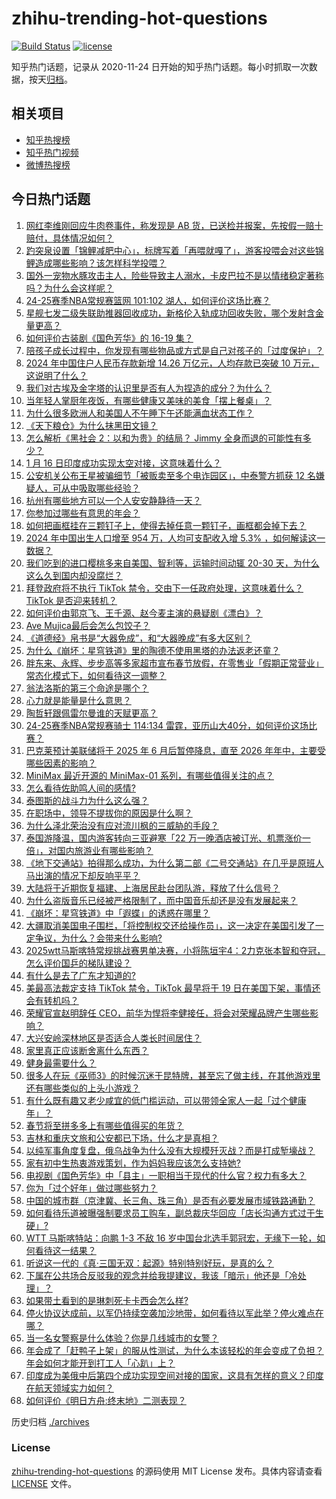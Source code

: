 # zhihu-trending-hot-questions

[![Build Status](https://github.com/justjavac/zhihu-trending-hot-questions/workflows/ci/badge.svg?branch=master)](https://github.com/justjavac/zhihu-trending-hot-questions/actions)
[![license](https://img.shields.io/github/license/justjavac/zhihu-trending-hot-questions)](https://github.com/justjavac/zhihu-trending-hot-questions/blob/master/LICENSE)

知乎热门话题，记录从 2020-11-24
日开始的知乎热门话题。每小时抓取一次数据，按天[归档](./archives)。

## 相关项目

- [知乎热搜榜](https://github.com/justjavac/zhihu-trending-top-search)
- [知乎热门视频](https://github.com/justjavac/zhihu-trending-hot-video)
- [微博热搜榜](https://github.com/justjavac/weibo-trending-hot-search)

## 今日热门话题

<!-- BEGIN -->
<!-- 最后更新时间 Sat Jan 18 2025 15:18:33 GMT+0800 (China Standard Time) -->

1. [网红李维刚回应牛肉卷事件，称发现是 AB 货，已送检并报案，先按假一赔十赔付，具体情况如何？](https://www.zhihu.com/question/9848257718)
1. [趵突泉设置「锦鲤减肥中心」，标牌写着「再喂就嘎了」，游客投喂会对这些锦鲤造成哪些影响？该怎样科学投喂？](https://www.zhihu.com/question/9805219113)
1. [国外一宠物水豚攻击主人，险些导致主人溺水，卡皮巴拉不是以情绪稳定著称吗？为什么会这样呢？](https://www.zhihu.com/question/9678228715)
1. [24-25赛季NBA常规赛篮网 101:102 湖人，如何评价这场比赛？](https://www.zhihu.com/question/9907515606)
1. [星舰七发二级失联助推器回收成功，新格伦入轨成功回收失败，哪个发射含金量更高？](https://www.zhihu.com/question/9802030740)
1. [如何评价古装剧《国色芳华》的 16-19 集？](https://www.zhihu.com/question/9681406322)
1. [陪孩子成长过程中，你发现有哪些物品或方式是自己对孩子的「过度保护」？](https://www.zhihu.com/question/9461239270)
1. [2024 年中国住户人民币存款新增 14.26 万亿元，人均存款已突破 10 万元，这说明了什么？](https://www.zhihu.com/question/9809145968)
1. [我们对古埃及金字塔的认识里是否有人为捏造的成分？为什么？](https://www.zhihu.com/question/57624207)
1. [当年轻人掌厨年夜饭，有哪些健康又美味的美食「摆上餐桌」？](https://www.zhihu.com/question/7740551733)
1. [为什么很多欧洲人和美国人不午睡下午还能满血状态工作？](https://www.zhihu.com/question/25569759)
1. [《天下粮仓》为什么抹黑田文镜？](https://www.zhihu.com/question/560951851)
1. [怎么解析《黑社会 2：以和为贵》的结局？ Jimmy 全身而退的可能性有多少？](https://www.zhihu.com/question/550658829)
1. [1 月 16 日印度成功实现太空对接，这意味着什么？](https://www.zhihu.com/question/9757614285)
1. [公安机关公布王星被骗细节「被贩卖至多个电诈园区」，中泰警方抓获 12 名嫌疑人，可从中吸取哪些经验？](https://www.zhihu.com/question/9826464184)
1. [杭州有哪些地方可以一个人安安静静待一天？](https://www.zhihu.com/question/504314857)
1. [你参加过哪些有意思的年会？](https://www.zhihu.com/question/365138062)
1. [如何把画框挂在三颗钉子上，使得去掉任意一颗钉子，画框都会掉下去？](https://www.zhihu.com/question/58894719)
1. [2024 年中国出生人口增至 954 万，人均可支配收入增 5.3% ，如何解读这一数据？](https://www.zhihu.com/question/9811443650)
1. [我们吃到的进口樱桃多来自美国、智利等，运输时间动辄 20-30 天，为什么这么久到国内却没腐烂？](https://www.zhihu.com/question/9645229411)
1. [拜登政府将不执行 TikTok 禁令，交由下一任政府处理，这意味着什么？TikTok 是否迎来转机？](https://www.zhihu.com/question/9802053355)
1. [如何评价由郭京飞、王千源、赵今麦主演的悬疑剧《漂白》？](https://www.zhihu.com/question/9262120619)
1. [Ave Mujica最后会怎么包饺子？](https://www.zhihu.com/question/9778983886)
1. [《道德经》帛书是“大器免成”，和“大器晚成”有多大区别？](https://www.zhihu.com/question/599744790)
1. [为什么《崩坏：星穹铁道》里的陶德不使用黑塔的办法返老还童？](https://www.zhihu.com/question/614444906)
1. [胖东来、永辉、步步高等多家超市宣布春节放假，在零售业「假期正常营业」常态化模式下，如何看待这一调整？](https://www.zhihu.com/question/9482743253)
1. [翁法洛斯的第三个命途是哪个？](https://www.zhihu.com/question/9691473070)
1. [心力就是能量是什么意思？](https://www.zhihu.com/question/664723213)
1. [陶哲轩跟佩雷尔曼谁的天赋更高？](https://www.zhihu.com/question/26763050)
1. [24-25赛季NBA常规赛骑士 114:134 雷霆，亚历山大40分，如何评价这场比赛？](https://www.zhihu.com/question/9814181932)
1. [巴克莱预计美联储将于 2025 年 6 月后暂停降息，直至 2026 年年中，主要受哪些因素的影响？](https://www.zhihu.com/question/9629553859)
1. [MiniMax 最近开源的 MiniMax-01 系列，有哪些值得关注的点？](https://www.zhihu.com/question/9844937887)
1. [怎么看待佐助鸣人间的感情?](https://www.zhihu.com/question/28055803)
1. [泰图斯的战斗力为什么这么强？](https://www.zhihu.com/question/5470073287)
1. [在职场中，领导不提拔你的原因是什么啊？](https://www.zhihu.com/question/7973364180)
1. [为什么泽北荣治没有应对流川枫的三威胁的手段？](https://www.zhihu.com/question/615968985)
1. [泰国游降温，国内游客转向三亚避寒「22 万一晚酒店被订光、机票涨价一倍」，对国内旅游业有哪些影响？](https://www.zhihu.com/question/9725630543)
1. [《地下交通站》拍得那么成功，为什么第二部《二号交通站》在几乎是原班人马出演的情况下却反响平平？](https://www.zhihu.com/question/558247060)
1. [大陆将于近期恢复福建、上海居民赴台团队游，释放了什么信号？](https://www.zhihu.com/question/9804101442)
1. [为什么盗版音乐已经被严格限制了，而中国音乐却还是没有发展起来？](https://www.zhihu.com/question/6285588743)
1. [《崩坏：星穹铁道》中「遐蝶」的诱惑在哪里？](https://www.zhihu.com/question/9738774311)
1. [大疆取消美国电子围栏，「将控制权交还给操作员」，这一决定在美国引发了一定争议，为什么？会带来什么影响?](https://www.zhihu.com/question/9809063741)
1. [2025wtt马斯喀特常规挑战赛男单决赛，小将陈垣宇4：2力克张本智和夺冠，怎么评价国乒的梯队建设？](https://www.zhihu.com/question/9863099414)
1. [有什么是去了广东才知道的?](https://www.zhihu.com/question/666063735)
1. [美最高法裁定支持 TikTok 禁令，TikTok 最早将于 19 日在美国下架，事情还会有转机吗？](https://www.zhihu.com/question/9874747406)
1. [荣耀官宣赵明辞任 CEO，前华为悍将李健接任，将会对荣耀品牌产生哪些影响？](https://www.zhihu.com/question/9828859973)
1. [大兴安岭深林地区是否适合人类长时间居住？](https://www.zhihu.com/question/357661555)
1. [家里真正应该断舍离什么东西？](https://www.zhihu.com/question/616842730)
1. [健身最需要什么？](https://www.zhihu.com/question/429023611)
1. [很多人在玩《巫师3》的时候沉迷于昆特牌，甚至忘了做主线，在其他游戏里还有哪些类似的上头小游戏？](https://www.zhihu.com/question/9736249296)
1. [有什么既有趣又老少咸宜的低门槛运动，可以带领全家人一起「过个健康年」？](https://www.zhihu.com/question/7370464892)
1. [春节将至拼多多上有哪些值得买的年货？](https://www.zhihu.com/question/9813652716)
1. [吉林和重庆文旅和公安都已下场，什么才是真相？](https://www.zhihu.com/question/9722593921)
1. [以纯军事角度复盘，俄乌战争为什么没有大规模歼灭战？而是打成堑壕战？](https://www.zhihu.com/question/9548505460)
1. [家有初中生热衷游戏策划，作为妈妈我应该怎么支持她?](https://www.zhihu.com/question/9680695695)
1. [电视剧《国色芳华》中「县主」一职相当于现代的什么官？权力有多大？](https://www.zhihu.com/question/9172915534)
1. [你为「过个好年」做过哪些努力？](https://www.zhihu.com/question/9258945902)
1. [中国的城市群（京津冀、长三角、珠三角）是否有必要发展市域铁路通勤？](https://www.zhihu.com/question/2343865988)
1. [如何看待乐道被曝强制要求员工购车，副总裁庆华回应「店长沟通方式过于生硬」?](https://www.zhihu.com/question/9726705630)
1. [WTT 马斯喀特站：向鹏 1-3 不敌 16 岁中国台北选手郭冠宏，无缘下一轮，如何看待这一结果？](https://www.zhihu.com/question/9674724826)
1. [听说这一代的《真·三国无双：起源》特别特别好玩，是真的么？](https://www.zhihu.com/question/9838232161)
1. [下属在公共场合反驳我的观念并给我提建议，我该「暗示」他还是「冷处理」？](https://www.zhihu.com/question/9801579357)
1. [如果带土看到的是琳刺死卡卡西会怎么样?](https://www.zhihu.com/question/338236342)
1. [停火协议达成前，以军仍持续空袭加沙地带，如何看待以军此举？停火难点在哪？](https://www.zhihu.com/question/9724798550)
1. [当一名女警察是什么体验？你是几线城市的女警？](https://www.zhihu.com/question/57120463)
1. [年会成了「赶鸭子上架」的服从性测试，为什么本该轻松的年会变成了负担？年会如何才能开到打工人「心趴」上？](https://www.zhihu.com/question/9741908649)
1. [印度成为美俄中后第四个成功实现空间对接的国家，这具有怎样的意义？印度在航天领域实力如何？](https://www.zhihu.com/question/9740520281)
1. [如何评价《明日方舟:终末地》二测表现？](https://www.zhihu.com/question/9813090627)

<!-- END -->

历史归档 [./archives](./archives)

### License

[zhihu-trending-hot-questions](https://github.com/justjavac/zhihu-trending-hot-questions)
的源码使用 MIT License 发布。具体内容请查看 [LICENSE](./LICENSE) 文件。
